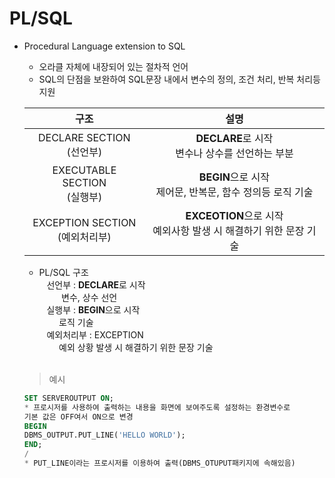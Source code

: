 # PL/SQL
+ Procedural Language extension to SQL
  + 오라클 자체에 내장되어 있는 절차적 언어
  + SQL의 단점을 보완하여 SQL문장 내에서 변수의 정의, 조건 처리, 반복 처리등 지원
  >
  |구조|설명|
  |:-----:|:-----:|
  |DECLARE SECTION <BR> (선언부)|**DECLARE**로 시작 <BR> 변수나 상수를 선언하는 부분|
  |EXECUTABLE SECTION <BR> (실행부)|**BEGIN**으로 시작 <BR> 제어문, 반복문, 함수 정의등 로직 기술|
  |EXCEPTION SECTION <BR> (예외처리부)|**EXCEOTION**으로 시작 <BR> 예외사항 발생 시 해결하기 위한 문장 기술
  
  + PL/SQL 구조  
  &nbsp;&nbsp; 선언부 : **DECLARE**로 시작  
  &nbsp;&nbsp;&nbsp;&nbsp;&nbsp;&nbsp;&nbsp;&nbsp; 변수, 상수 선언  
  &nbsp;&nbsp; 실행부 : **BEGIN**으로 시작  
  &nbsp;&nbsp;&nbsp;&nbsp;&nbsp;&nbsp;&nbsp; 로직 기술  
  &nbsp;&nbsp; 예외처리부 : EXCEPTION  
  &nbsp;&nbsp;&nbsp;&nbsp;&nbsp;&nbsp;&nbsp; 예외 상황 발생 시 해결하기 위한 문장 기술 
  <BR>

  > 예시
  ```SQL
  SET SERVEROUTPUT ON;
  * 프로시저를 사용하여 출력하는 내용을 화면에 보여주도록 설정하는 환경변수로
  기본 값은 OFF여서 ON으로 변경
  BEGIN
  DBMS_OUTPUT.PUT_LINE('HELLO WORLD');
  END;
  /
  * PUT_LINE이라는 프로시저를 이용하여 출력(DBMS_OTUPUT패키지에 속해있음)
  ```
    

